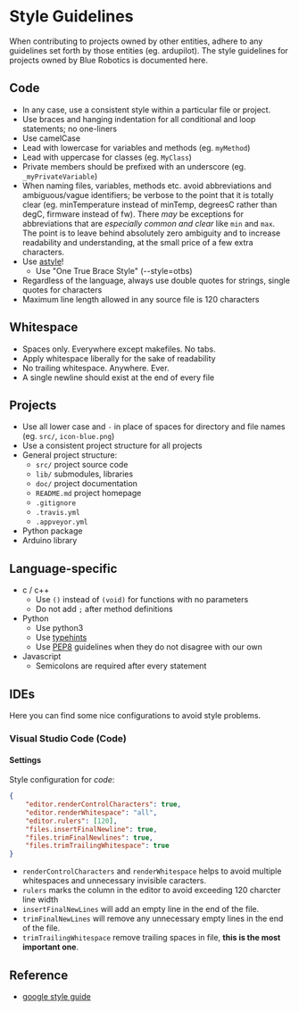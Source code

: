 # Style Guidelines

When contributing to projects owned by other entities, adhere to any guidelines set forth by those entities (eg. ardupilot). The style guidelines for projects owned by Blue Robotics is documented here.

## Code

- In any case, use a consistent style within a particular file or project. 
- Use braces and hanging indentation for all conditional and loop statements; no one-liners
- Use camelCase
 - Lead with lowercase for variables and methods (eg. `myMethod`)
 - Lead with uppercase for classes (eg. `MyClass`)
 - Private members should be prefixed with an underscore (eg. `_myPrivateVariable`)
- When naming files, variables, methods etc. avoid abbreviations and ambiguous/vague identifiers; be verbose to the point that it is totally clear (eg. minTemperature instead of minTemp, degreesC rather than degC, firmware instead of fw). There _may_ be exceptions for abbreviations that are *especially common and clear* like `min` and `max`. The point is to leave behind absolutely zero ambiguity and to increase readability and understanding, at the small price of a few extra characters.
- Use [astyle](http://astyle.sourceforge.net/astyle.html)!
    - Use "One True Brace Style" (--style=otbs)
- Regardless of the language, always use double quotes for strings, single quotes for characters
- Maximum line length allowed in any source file is 120 characters

## Whitespace
- Spaces only. Everywhere except makefiles. No tabs.
- Apply whitespace liberally for the sake of readability
- No trailing whitespace. Anywhere. Ever.
- A single newline should exist at the end of every file

## Projects

- Use all lower case and `-` in place of spaces for directory and file names (eg. `src/`, `icon-blue.png`)
- Use a consistent project structure for all projects
 - General project structure:
   - `src/` project source code
   - `lib/` submodules, libraries
   - `doc/` project documentation
   - `README.md` project homepage
   - `.gitignore`
   - `.travis.yml`
   - `.appveyor.yml`
 - Python package
 - Arduino library

## Language-specific
- c / c++
  - Use `()` instead of `(void)` for functions with no parameters
  - Do not add `;` after method definitions
- Python
  - Use python3
  - Use [typehints](https://www.python.org/dev/peps/pep-0484/)
  - Use [PEP8](https://www.python.org/dev/peps/pep-0008/) guidelines when they do not disagree with our own
- Javascript
  - Semicolons are required after every statement

## IDEs
Here you can find some nice configurations to avoid style problems. 
### Visual Studio Code (Code)

#### Settings
Style configuration for *code*:
```json
{
    "editor.renderControlCharacters": true,
    "editor.renderWhitespace": "all",
    "editor.rulers": [120],
    "files.insertFinalNewline": true,
    "files.trimFinalNewlines": true,
    "files.trimTrailingWhitespace": true
}
```
- `renderControlCharacters` and `renderWhitespace` helps to avoid multiple whitespaces and unnecessary invisible caracters.
- `rulers` marks the column in the editor to avoid exceeding 120 charcter line width
- `insertFinalNewLines` will add an empty line in the end of the file.
- `trimFinalNewLines` will remove any unnecessary empty lines in the end of the file.
- `trimTrailingWhitespace` remove trailing spaces in file, **this is the most important one**.

## Reference

- [google style guide](https://google.github.io/styleguide/cppguide.html)
